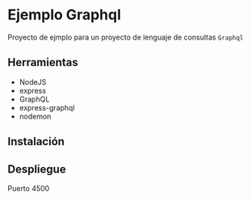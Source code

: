 # Ejemplo Graphql

Proyecto de ejmplo para un proyecto de lenguaje de consultas `Graphql`

## Herramientas
 - NodeJS
 - express
 - GraphQL
 - express-graphql
- nodemon

## Instalación 

## Despliegue

Puerto 4500